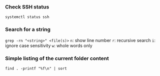 ### Check SSH status
```systemctl status ssh```


### Search for a string
```grep -rn "<string>" <file(s)>```
```n```: show line number
```r```: recursive search
```i```: ignore case sensitivity
```w```: whole words only


### Simple listing of the current folder content
```find . -printf "%f\n" | sort```
